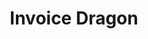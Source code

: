 ---
codehost: https://github.com/LaniJ/Invoice-Receipt-Generator
logohandle: invoicedragon
sort: invoicedragon
title: Invoice Dragon
website: https://invoicedragon.com/
---